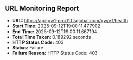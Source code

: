 ## URL Monitoring Report

- **URL:** https://api-gw1-prod1.fisglobal.com/gw/v1/health
- **Start Time:** 2025-09-12T19:00:11.477902
- **End Time:** 2025-09-12T19:00:11.667194
- **Total Time Taken:** 0.189292 seconds
- **HTTP Status Code:** 403
- **Status:** Failure
- **Failure Reason:** HTTP Status Code: 403
